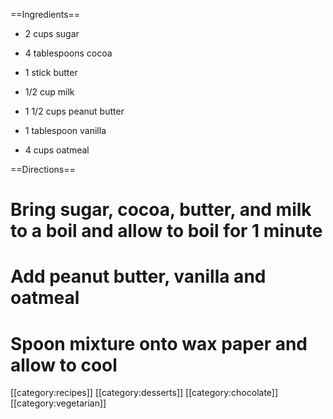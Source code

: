 ==Ingredients==

* 2 cups sugar

* 4 tablespoons cocoa

* 1 stick butter

* 1/2 cup milk

* 1 1/2 cups peanut butter

* 1 tablespoon vanilla

* 4 cups oatmeal

==Directions==

# Bring sugar, cocoa, butter, and milk to a boil and allow to boil for 1 minute
# Add peanut butter, vanilla and oatmeal
# Spoon mixture onto wax paper and allow to cool

[[category:recipes]] [[category:desserts]] [[category:chocolate]] [[category:vegetarian]]